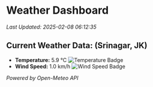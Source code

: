 
# Weather Dashboard

_Last Updated: 2025-02-08 06:12:35_

## Current Weather Data: (Srinagar, JK)
- **Temperature:** 5.9 °C ![Temperature Badge](https://img.shields.io/badge/Temperature-Low%20Temp-blue)
- **Wind Speed:** 1.0 km/h ![Wind Speed Badge](https://img.shields.io/badge/Wind%20Speed-Light%20Wind-blue)

*Powered by Open-Meteo API*
